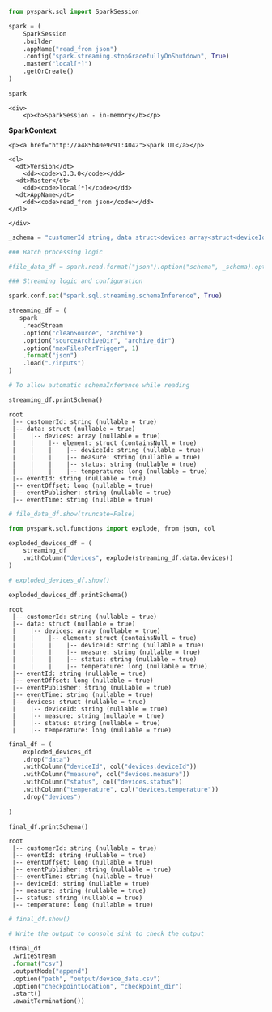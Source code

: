 ```python
from pyspark.sql import SparkSession

spark = (
    SparkSession
    .builder
    .appName("read_from json")
    .config("spark.streaming.stopGracefullyOnShutdown", True)
    .master("local[*]")
    .getOrCreate()
)
```


```python
spark
```





    <div>
        <p><b>SparkSession - in-memory</b></p>

<div>
    <p><b>SparkContext</b></p>

    <p><a href="http://a485b40e9c91:4042">Spark UI</a></p>

    <dl>
      <dt>Version</dt>
        <dd><code>v3.3.0</code></dd>
      <dt>Master</dt>
        <dd><code>local[*]</code></dd>
      <dt>AppName</dt>
        <dd><code>read_from json</code></dd>
    </dl>
</div>

    </div>





```python
_schema = "customerId string, data struct<devices array<struct<deviceId string,measure string,temperature string>>>,  eventId string, eventOffset long, eventPublisher string, eventTime string"
```


```python
### Batch processing logic

#file_data_df = spark.read.format("json").option("schema", _schema).option("path", "inputs/file1.json").load()

### Streaming logic and configuration

spark.conf.set("spark.sql.streaming.schemaInference", True)

streaming_df = (
   spark
    .readStream
    .option("cleanSource", "archive")
    .option("sourceArchiveDir", "archive_dir")
    .option("maxFilesPerTrigger", 1)
    .format("json")
    .load("./inputs")
)
```


```python
# To allow automatic schemaInference while reading

```


```python
streaming_df.printSchema()
```

    root
     |-- customerId: string (nullable = true)
     |-- data: struct (nullable = true)
     |    |-- devices: array (nullable = true)
     |    |    |-- element: struct (containsNull = true)
     |    |    |    |-- deviceId: string (nullable = true)
     |    |    |    |-- measure: string (nullable = true)
     |    |    |    |-- status: string (nullable = true)
     |    |    |    |-- temperature: long (nullable = true)
     |-- eventId: string (nullable = true)
     |-- eventOffset: long (nullable = true)
     |-- eventPublisher: string (nullable = true)
     |-- eventTime: string (nullable = true)
    



```python
# file_data_df.show(truncate=False)
```


```python
from pyspark.sql.functions import explode, from_json, col

exploded_devices_df = (
    streaming_df
    .withColumn("devices", explode(streaming_df.data.devices))
)
```


```python
# exploded_devices_df.show()
```


```python
exploded_devices_df.printSchema()
```

    root
     |-- customerId: string (nullable = true)
     |-- data: struct (nullable = true)
     |    |-- devices: array (nullable = true)
     |    |    |-- element: struct (containsNull = true)
     |    |    |    |-- deviceId: string (nullable = true)
     |    |    |    |-- measure: string (nullable = true)
     |    |    |    |-- status: string (nullable = true)
     |    |    |    |-- temperature: long (nullable = true)
     |-- eventId: string (nullable = true)
     |-- eventOffset: long (nullable = true)
     |-- eventPublisher: string (nullable = true)
     |-- eventTime: string (nullable = true)
     |-- devices: struct (nullable = true)
     |    |-- deviceId: string (nullable = true)
     |    |-- measure: string (nullable = true)
     |    |-- status: string (nullable = true)
     |    |-- temperature: long (nullable = true)
    



```python
final_df = (
    exploded_devices_df
    .drop("data")
    .withColumn("deviceId", col("devices.deviceId"))
    .withColumn("measure", col("devices.measure"))
    .withColumn("status", col("devices.status"))
    .withColumn("temperature", col("devices.temperature"))
    .drop("devices")
    
)
```


```python
final_df.printSchema()
```

    root
     |-- customerId: string (nullable = true)
     |-- eventId: string (nullable = true)
     |-- eventOffset: long (nullable = true)
     |-- eventPublisher: string (nullable = true)
     |-- eventTime: string (nullable = true)
     |-- deviceId: string (nullable = true)
     |-- measure: string (nullable = true)
     |-- status: string (nullable = true)
     |-- temperature: long (nullable = true)
    



```python
# final_df.show()
```


```python
# Write the output to console sink to check the output

(final_df
 .writeStream
 .format("csv")
 .outputMode("append")
 .option("path", "output/device_data.csv")
 .option("checkpointLocation", "checkpoint_dir")
 .start()
 .awaitTermination())
```


```python

```
